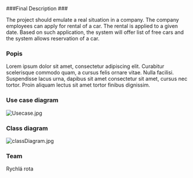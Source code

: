 ###Final Description ###

The project should emulate a real situation in a company. The company employees can apply for rental of a car. The rental is applied to a given date. Based on such application, the system will offer list of free cars and the system allows reservation of a car.

### Popis ###

Lorem ipsum dolor sit amet, consectetur adipiscing elit. Curabitur scelerisque commodo quam, a cursus felis ornare vitae. Nulla facilisi. Suspendisse lacus urna, dapibus sit amet consectetur sit amet, cursus nec tortor. Proin aliquam lectus sit amet tortor finibus dignissim.

### Use case diagram ###
![Usecase.jpg](https://bitbucket.org/repo/8op8qp/images/602775678-Usecase.jpg)

### Class diagram ###
![classDiagram.jpg](https://bitbucket.org/repo/8op8qp/images/3600604480-classDiagram.jpg)


### Team ###
Rychlá rota